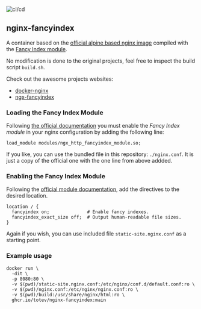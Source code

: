![ci/cd](https://github.com/totev/nginx-fancyindex/actions/workflows/build.yml/badge.svg)

## nginx-fancyindex
A container based on the [official alpine based nginx image](https://github.com/nginxinc/docker-nginx/tree/master/modules) compiled with the [Fancy Index module](https://github.com/aperezdc/ngx-fancyindex).

No modification is done to the original projects, feel free to inspect the build script `build.sh`.

Check out the awesome projects websites:
 - [docker-nginx](https://github.com/nginxinc/docker-nginx)
 - [ngx-fancyindex](https://github.com/aperezdc/ngx-fancyindex#directives)

### Loading the Fancy Index Module
Following [the official documentation](https://docs.nginx.com/nginx/admin-guide/dynamic-modules/dynamic-modules/) you must enable the *Fancy Index module* in your nginx configuration by adding the following line:

`load_module modules/ngx_http_fancyindex_module.so;`

If you like, you can use the bundled file in this repository: `./nginx.conf`. It is just a copy of the official one with the one line from above addded.

### Enabling the Fancy Index Module
Following the [official module documentation](https://github.com/aperezdc/ngx-fancyindex#example), add the directives to the desired location.

```
location / {
  fancyindex on;              # Enable fancy indexes.
  fancyindex_exact_size off;  # Output human-readable file sizes.
}
```

Again if you wish, you can use included file `static-site.nginx.conf` as a starting point.

### Example usage
```
docker run \
  -dit \
  -p 8080:80 \
  -v $(pwd)/static-site.nginx.conf:/etc/nginx/conf.d/default.conf:ro \
  -v $(pwd)/nginx.conf:/etc/nginx/nginx.conf:ro \
  -v $(pwd)/build:/usr/share/nginx/html:ro \
  ghcr.io/totev/nginx-fancyindex:main
```
